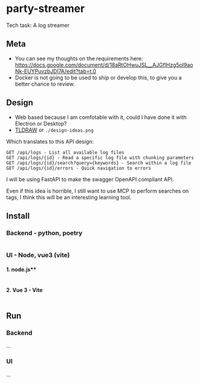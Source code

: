 # party-streamer
Tech task: A log streamer

## Meta
- You can see my thoughts on the requirements here:
https://docs.google.com/document/d/18aRtOHwuJSL__AJGflHzg5oI9aoNk-EUYPuvzbJDI7A/edit?tab=t.0
- Docker is not going to be used to ship or develop this, to give you a better chance to review.

## Design
- Web based because I am comfotable with it, could I have done it with Electron or Desktop?
- [TLDRAW](https://www.tldraw.com/p/CL5z-LoIRzng-31hCtqfk?d=v-64.443.1744.1168.page) or `./design-ideas.png`

Which translates to this API design:
```
GET /api/logs - List all available log files
GET /api/logs/{id} - Read a specific log file with chunking parameters
GET /api/logs/{id}/search?query={keywords} - Search within a log file
GET /api/logs/{id}/errors - Quick navigation to errors
```

I will be using FastAPI to make the swagger OpenAPI compliant API.

Even if this idea is horrible, I still want to use MCP to perform searches on tags, I think this will be an interesting learning tool.

## Install
### Backend - python, poetry
```sh

```

### UI - Node, vue3 (vite)
#### 1. node.js**
```sh

```


#### 2. Vue 3 - Vite
```sh

```

## Run
### Backend 
...
### UI
...